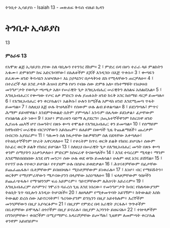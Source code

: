 ﻿
 ትንቢተ ኢሳይያስ - Isaiah 13 - መጽሐፍ ቅዱስ ብሉይ ኪዳን
# ትንቢተ ኢሳይያስ
13
### ምዕራፍ 13
የአሞጽ ልጅ ኢሳይያስ ያየው ስለ ባቢሎን የተንገረ ሸክም።
2 ፤ ምድረ በዳ በሆነ ተራራ ላይ ምልክትን አቁሙ፥ ድምፅንም ከፍ አድርጉባቸው፤ በአለቆችም ደጆች እንዲገቡ በእጅ ጥቀሱ።
3 ፤ ቍጣዬን ይፈጽሙ ዘንድ ቅዱሳኔን አዝዣለሁ፥ እኔ ኃያላኔንና በታላቅነቴ ደስ የሚላቸውን ጠርቻለሁ።
4 ፤ በተራሮች ላይ እንደ ታላቅ ሕዝብ ድምፅ የሆነ የብዙ ሰው ድምፅ አለ። የከተማቹት የአህዛብ መንግሥታት የውካታ ጫጫታ አለ። የሠራዊት ጌታ እግዚአብሔር ሠራዊትን ለሰልፍ አሰልፎአል።
5 ፤ እግዚአብሔርና የቍጣው የጦር ዕቃ ምድርን ሁሉ ያጠፉአት ዘንድ ከሩቅ አገር ከሰማይ ዳርቻ ይመጣሉ።
6 ፤ የእግዚአብሔር ቀን ቀርቦአልና፥ አልቅሱ፤ ሁሉን ከሚችል አምላክ ዘንድ እንደሚመጣ ጥፋት ይመጣል።
7 ፤ ስለዚህ እጅ ሁሉ ትዝላለች፥ የሰውም ሁሉ ልብ ይቀልጣል።
8 ፤ ይደነግጣሉ፤ ምጥና ሕማም ይይዛቸዋል፥ እንደምትወልድ ሴትም ያምጣሉ፤ አንዱም በሌላው ይደነቃል፥ ፊታቸውም የነበልባል ፊት ነው።
9 ፤ እነሆ፥ ምድሪቱን ባድማ ሊያደርግ፥ ኃጢአተኞችዋንም ከእርስዋ ዘንድ ሊያጠፋ ጨካኝ ሆኖ በመዓትና በጽኑ ቍጣ ተሞልቶ የእግዚአብሔር ቀን ይመጣል።
10 ፤ የሰማይም ከዋክብትና ሠራዊቱ ብርሃናቸውን አይሰጡም፥ ፀሐይም በወጣች ጊዜ ትጨልማለች፥ ጨረቃም በብርሃኑ አያበራም።
11 ፤ ዓለሙን ስለ ክፋታቸው ክፉዎቹንም ስለ በደላቸው እቀጣለሁ፤ የትዕቢተኞችንም ኵራት አዋርዳለሁ።
12 ፤ የቀሩትም ከጥሩ ወርቅ ይልቅ የከበሩ ይሆናሉ፥ ሰውም ከኦፊር ወርቅ ይልቅ የከበረ ይሆናል።
13 ፤ ስለዚህ በሠራዊት ጌታ በእግዚአብሔር መዓት በጽኑ ቍጣ ቀንም ሰማያትን አነቃንቃለሁ፥ ምድርም ከስፍራዋ ትናወጣለች።
14 ፤ እንደ ተባረረም ሚዳቋ፥ ማንም እንደማይሰበስበው እንደ በግ መንጋ፥ ሰው ሁሉ ወደ ወገኑ ይመለሳል፥ ሁሉም ወደ አገሩ ይሸሻል።
15 ፤ የተገኘ ሁሉ የተወጋ ይሆናል፥ የተያዘም ሁሉ በሰይፍ ይወድቃል።
16 ፤ ሕፃናቶቻቸውም በፊታቸው ይጨፈጨፋሉ፥ ቤቶቻቸውም ይበዘበዛሉ፥ ሚስቶቻቸውም ይነወራሉ።
17 ፤ እነሆ፥ ብር የማይሹትን፥ ወርቅም የማያምራቸውን ሜዶናውያንን በላያቸው አስነሣለሁ።
18 ፤ ፍላጾቻቸውም ጎበዞችን ይጨፈጭፋሉ፥ የማኅፀንንም ፍሬ አይምሩም፥ ዓይኖቻቸውም ለሕፃናት አይራሩም።
19 ፤ እግዚአብሔርም ሰዶምንና ገሞራን ባፈረሰ ጊዜ እንደ ነበረው፥ የመንግሥታት ክብር የከለዳውያንም ትዕቢት ጌጥ ባቢሎን እንዲሁ ትሆናለች።
20 ፤ ለዘላለም የሚቀመጥባት አይገኝም፥ ከትውልድ እስከ ትውልድ ድረስ ሰው አይኖርባትም፤ ዓረባውያንም ድንኳንን በዚያ አይተክሉም፥ እረኞችም መንጎቻቸውን በዚያ አያሳርፉም።
21 ፤ በዚያም የምድረ በዳ አራዊት ያርፋሉ፥ ጕጕቶችም በቤቶቻቸው ይሞላሉ፤ ሰጎኖችም በዚያ ይኖራሉ፥ በዚያም አጋንንት ይዘፍናሉ።
22 ፤ ተኵላዎችም በግንቦቻቸው፥ ቀበሮችም በሚያማምሩ አዳራሾቻቸው ይጮኻሉ፤ ጊዜዋም ለመምጣት ቀርቦአል ቀንዋም አይዘገይም። 
